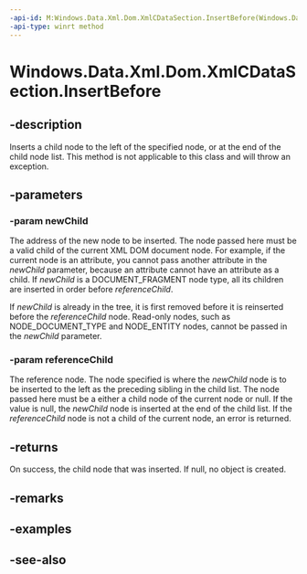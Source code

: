 ```yaml
---
-api-id: M:Windows.Data.Xml.Dom.XmlCDataSection.InsertBefore(Windows.Data.Xml.Dom.IXmlNode,Windows.Data.Xml.Dom.IXmlNode)
-api-type: winrt method
---
```


<!-- Method syntax
public Windows.Data.Xml.Dom.IXmlNode InsertBefore(Windows.Data.Xml.Dom.IXmlNode newChild, Windows.Data.Xml.Dom.IXmlNode referenceChild)
-->

# Windows.Data.Xml.Dom.XmlCDataSection.InsertBefore

## -description
Inserts a child node to the left of the specified node, or at the end of the child node list. This method is not applicable to this class and will throw an exception.

## -parameters
### -param newChild
The address of the new node to be inserted. The node passed here must be a valid child of the current XML DOM document node. For example, if the current node is an attribute, you cannot pass another attribute in the *newChild* parameter, because an attribute cannot have an attribute as a child. If *newChild* is a DOCUMENT_FRAGMENT node type, all its children are inserted in order before *referenceChild*.

If *newChild* is already in the tree, it is first removed before it is reinserted before the *referenceChild* node. Read-only nodes, such as NODE_DOCUMENT_TYPE and NODE_ENTITY nodes, cannot be passed in the *newChild* parameter.

### -param referenceChild
The reference node. The node specified is where the *newChild* node is to be inserted to the left as the preceding sibling in the child list. The node passed here must be a either a child node of the current node or null. If the value is null, the *newChild* node is inserted at the end of the child list. If the *referenceChild* node is not a child of the current node, an error is returned.

## -returns
On success, the child node that was inserted. If null, no object is created.

## -remarks

## -examples

## -see-also
